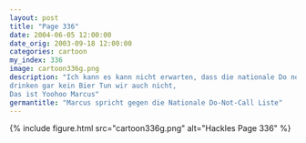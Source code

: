```yaml
---
layout: post
title: "Page 336"
date: 2004-06-05 12:00:00
date_orig: 2003-09-18 12:00:00
categories: cartoon
my_index: 336
image: cartoon336g.png
description: "Ich kann es kann nicht erwarten, dass die nationale Do not Call Liste am 1. Oktober in Kraft tritt. Es wird lustig sein, wenn Diese blöde Liste ist un-amerikanisch Wie soll ein ehrlicher Geschäftsmann etwas verkaufen, wenn er einen faulen Penner nicht mehr während Essenszeit stören kann, um ihm dazu zu bringen etwas zu kaufen. Glaub mir, Ich werde vor dem 1. Oktober täglich 400 Leute anrufen, um ihnen BitCo Software zu verkaufen. Wow, und ich dachte du wärst schon nüchtern ein Trottel Ach ja? Und ich dachte Roboter
drinken gar kein Bier Tun wir auch nicht,
Das ist Yoohoo Marcus"
germantitle: "Marcus spricht gegen die Nationale Do-Not-Call Liste"
---
```


{% include figure.html src="cartoon336g.png" alt="Hackles Page 336"  %}
